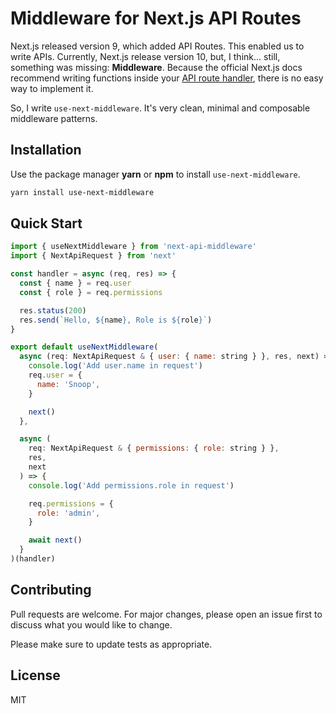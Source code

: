 # Middleware for Next.js API Routes

Next.js released version 9, which added API Routes. This enabled us to write APIs. Currently, Next.js release version 10, but, I think... still, something was missing: **Middleware**. Because the official Next.js docs recommend writing functions inside your [API route handler](https://nextjs.org/docs/api-routes/api-middlewares), there is no easy way to implement it.

So, I write `use-next-middleware`. It's very clean, minimal and composable middleware patterns.

## Installation

Use the package manager **yarn** or **npm** to install `use-next-middleware`.

```bash
yarn install use-next-middleware
```

## Quick Start

```js
import { useNextMiddleware } from 'next-api-middleware'
import { NextApiRequest } from 'next'

const handler = async (req, res) => {
  const { name } = req.user
  const { role } = req.permissions

  res.status(200)
  res.send(`Hello, ${name}, Role is ${role}`)
}

export default useNextMiddleware(
  async (req: NextApiRequest & { user: { name: string } }, res, next) => {
    console.log('Add user.name in request')
    req.user = {
      name: 'Snoop',
    }

    next()
  },

  async (
    req: NextApiRequest & { permissions: { role: string } },
    res,
    next
  ) => {
    console.log('Add permissions.role in request')

    req.permissions = {
      role: 'admin',
    }

    await next()
  }
)(handler)
```

## Contributing

Pull requests are welcome. For major changes, please open an issue first to discuss what you would like to change.

Please make sure to update tests as appropriate.

## License

MIT
